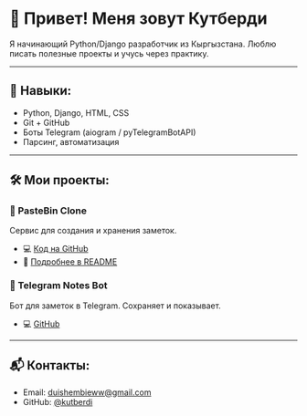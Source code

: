 # 👋 Привет! Меня зовут Кутберди

Я начинающий Python/Django разработчик из Кыргызстана. Люблю писать полезные проекты и учусь через практику.

---

## 🧠 Навыки:
- Python, Django, HTML, CSS
- Git + GitHub
- Боты Telegram (aiogram / pyTelegramBotAPI)
- Парсинг, автоматизация

---

## 🛠 Мои проекты:

### 📌 PasteBin Clone
Сервис для создания и хранения заметок.
- 💻 [Код на GitHub](https://github.com/Kutberdi/Paste-bin)
- 🧾 [Подробнее в README](https://github.com/Kutberdi/Paste-bin-minimal/blob/main/README.md)

### 🤖 Telegram Notes Bot
Бот для заметок в Telegram. Сохраняет и показывает.
- 💻 [GitHub](https://github.com/Kutberdi/Notebot)

---

## 📬 Контакты:
- Email: duishembieww@gmail.com
- GitHub: [@kutberdi](https://github.com/Kutberdi)

